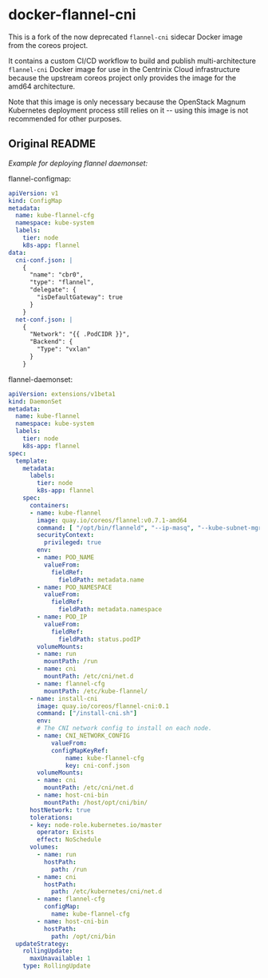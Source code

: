 # docker-flannel-cni

This is a fork of the now deprecated `flannel-cni` sidecar Docker image from
the coreos project.

It contains a custom CI/CD workflow to build and publish multi-architecture
`flannel-cni` Docker image for use in the Centrinix Cloud infrastructure
because the upstream coreos project only provides the image for the amd64
architecture.

Note that this image is only necessary because the OpenStack Magnum Kubernetes
deployment process still relies on it -- using this image is not recommended
for other purposes.

## Original README

*Example for deploying flannel daemonset:*

flannel-configmap:

```yaml
apiVersion: v1
kind: ConfigMap
metadata:
  name: kube-flannel-cfg
  namespace: kube-system
  labels:
    tier: node
    k8s-app: flannel
data:
  cni-conf.json: |
    {
      "name": "cbr0",
      "type": "flannel",
      "delegate": {
        "isDefaultGateway": true
      }
    }
  net-conf.json: |
    {
      "Network": "{{ .PodCIDR }}",
      "Backend": {
        "Type": "vxlan"
      }
    }
```

flannel-daemonset:

```yaml
apiVersion: extensions/v1beta1
kind: DaemonSet
metadata:
  name: kube-flannel
  namespace: kube-system
  labels:
    tier: node
    k8s-app: flannel
spec:
  template:
    metadata:
      labels:
        tier: node
        k8s-app: flannel
    spec:
      containers:
      - name: kube-flannel
        image: quay.io/coreos/flannel:v0.7.1-amd64
        command: [ "/opt/bin/flanneld", "--ip-masq", "--kube-subnet-mgr", "--iface=$(POD_IP)"]
        securityContext:
          privileged: true
        env:
        - name: POD_NAME
          valueFrom:
            fieldRef:
              fieldPath: metadata.name
        - name: POD_NAMESPACE
          valueFrom:
            fieldRef:
              fieldPath: metadata.namespace
        - name: POD_IP
          valueFrom:
            fieldRef:
              fieldPath: status.podIP
        volumeMounts:
        - name: run
          mountPath: /run
        - name: cni
          mountPath: /etc/cni/net.d
        - name: flannel-cfg
          mountPath: /etc/kube-flannel/
      - name: install-cni
        image: quay.io/coreos/flannel-cni:0.1
        command: ["/install-cni.sh"]
        env:
        # The CNI network config to install on each node.
        - name: CNI_NETWORK_CONFIG
            valueFrom:
            configMapKeyRef:
                name: kube-flannel-cfg
                key: cni-conf.json
        volumeMounts:
        - name: cni
          mountPath: /etc/cni/net.d
        - name: host-cni-bin
          mountPath: /host/opt/cni/bin/
      hostNetwork: true
      tolerations:
      - key: node-role.kubernetes.io/master
        operator: Exists
        effect: NoSchedule
      volumes:
        - name: run
          hostPath:
            path: /run
        - name: cni
          hostPath:
            path: /etc/kubernetes/cni/net.d
        - name: flannel-cfg
          configMap:
            name: kube-flannel-cfg
        - name: host-cni-bin
          hostPath:
            path: /opt/cni/bin
  updateStrategy:
    rollingUpdate:
      maxUnavailable: 1
    type: RollingUpdate
```
